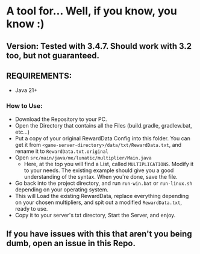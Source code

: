 # A tool for... Well, if you know, you know :)

## Version: Tested with 3.4.7. Should work with 3.2 too, but not guaranteed.

## REQUIREMENTS:
- Java 21+

### How to Use:

- Download the Repository to your PC.
- Open the Directory that contains all the Files (build.gradle, gradlew.bat, etc...)
- Put a copy of your original RewardData Config into this folder. You can get it from
  ``<game-server-directory>/data/txt/RewardData.txt``, and rename it to `RewardData.txt.original`
- Open ``src/main/java/me/lunatic/multiplier/Main.java``
    - Here, at the top you will find a List, called ``MULTIPLICATIONS``. Modify it to your needs. The existing example
      should give you a good understanding of the syntax. When you're done, save the file.
- Go back into the project directory, and run ``run-win.bat`` or ``run-linux.sh`` depending on your operating system.
- This will Load the existing RewardData, replace everything depending on your chosen multipliers, and spit out a
  modified ``RewardData.txt``, ready to use.
- Copy it to your server's txt directory, Start the Server, and enjoy.

## If you have issues with this that aren't you being dumb, open an issue in this Repo.
